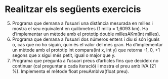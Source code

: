 # Realitzar els següents exercicis

5.	Programa que demana a l’usuari una distància mesurada en milles i mostra el seu equivalent en quilòmetres (1 milla = 1,6093 km). Ha d’implementar un mètode amb el prototip double millesAKm(int milles).
6.	Programa que demana a l’usuari dos números enters i diu si són iguals o, cas que no ho siguin, quin és el valor del més gran. Ha d’implementar un mètode amb el prototip int compara(int x, int y) que retorna -1, 0, +1 segons que x sigui més petit, igual o major que y.
7.	Programa que pregunta a l’usuari preus d’articles fins que decideix no continuar (cal preguntar a cada iteració) i mostra el preu amb IVA (21 %). Implementa el mètode float preuAmbIva(float preu).
